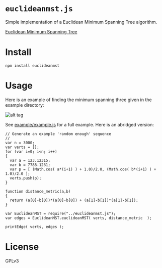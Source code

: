 `euclideanmst.js`
===============

Simple implementation of a Euclidean Minimum Spanning Tree algorithm.

[Euclidean Minimum Spanning Tree](http://en.wikipedia.org/wiki/Euclidean_minimum_spanning_tree)

Install
=====

    npm install euclideanmst

Usage
=====

Here is an example of finding the minimum spanning three given in the example directory:

![alt tag](https://raw2.github.com/abetusk/euclideanmst.js/master/example/euclideanmstExample.jpg)

See [example/example.js](https://github.com/abetusk/euclideanmst.js/blob/release/example/example.js) for a full example.  Here is an abridged version:


    // Generate an example 'random enough' sequence
    //
    var n = 3000;
    var verts = [];
    for (var i=0; i<n; i++)
    {
      var a = 123.12315;
      var b = 7788.1231;
      var p = [ (Math.cos( a*(i+1) ) + 1.0)/2.0, (Math.cos( b*(i+1) ) + 1.0)/2.0 ];
      verts.push(p);
    }

    function distance_metric(a,b) 
    {
      return (a[0]-b[0])*(a[0]-b[0]) + (a[1]-b[1])*(a[1]-b[1]); 
    }

    var EuclideanMST = require("../euclideanmst.js");
    var edges = EuclideanMST.euclideanMST( verts, distance_metric  );

    printEdge( verts, edges );


License
=======
GPLv3
